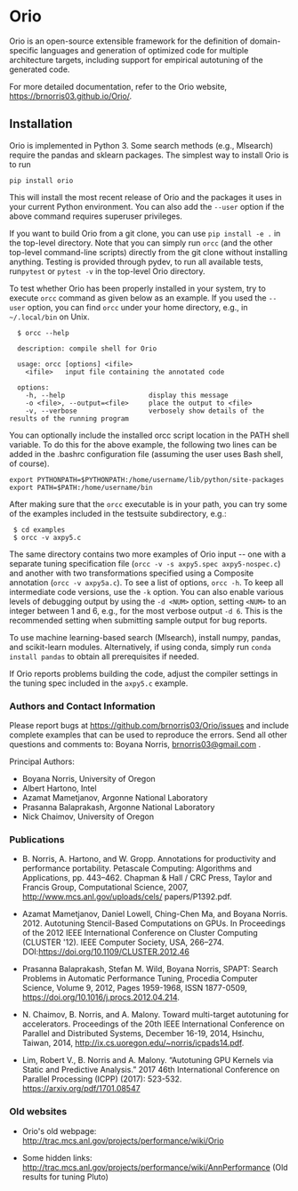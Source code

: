# Orio

Orio is an open-source extensible framework for the definition of domain-specific 
languages and generation of optimized code for multiple architecture targets, 
including support for empirical autotuning of the generated code.

For more detailed documentation, refer to the Orio website, https://brnorris03.github.io/Orio/.

## Installation

Orio is implemented in Python 3. Some search methods (e.g., Mlsearch) require the pandas and sklearn 
packages.  The simplest way to install Orio is to run

```
pip install orio
```

This will install the most recent release of Orio and the packages it
uses in your current Python environment. You can also
add the `--user` option if the above command requires superuser privileges.

If you want to build Orio from a git clone, you can use `pip install -e .` in the top-level directory. 
Note that you can simply run `orcc` (and the other top-level command-line scripts) directly from the git clone 
without installing anything. Testing is provided through pydev, to run all available
tests, run`pytest` or `pytest -v` in the top-level Orio directory. 

To test whether Orio has been properly installed in your system, try to execute `orcc` 
command as given below as an example. If you used the
`--user` option, you can find `orcc` under your home directory, e.g., in `~/.local/bin` on Unix.

```
  $ orcc --help

  description: compile shell for Orio

  usage: orcc [options] <ifile>
    <ifile>   input file containing the annotated code

  options:
    -h, --help                     display this message
    -o <file>, --output=<file>     place the output to <file>
    -v, --verbose                  verbosely show details of the results of the running program
```

You can optionally include the installed orcc script location in the PATH shell variable. To do this for the above
example, the following two lines can be added in the .bashrc configuration file (assuming the user uses Bash shell, of
course).

```
export PYTHONPATH=$PYTHONPATH:/home/username/lib/python/site-packages
export PATH=$PATH:/home/username/bin
```

After making sure that the `orcc` executable is in your path, you can try some of the examples included in the testsuite
subdirectory, e.g.:

```
 $ cd examples
 $ orcc -v axpy5.c
```

The same directory contains two more examples of Orio input -- one with a separate tuning specification
file (`orcc -v -s axpy5.spec axpy5-nospec.c`) and another with two transformations specified using a Composite
annotation
(`orcc -v axpy5a.c`). To see a list of options, `orcc -h`. To keep all intermediate code versions, use the `-k` option.
You can also enable various levels of debugging output by using the `-d <NUM>` option, setting `<NUM>`
to an integer between 1 and
6, e.g., for the most verbose output `-d 6`. This is the recommended setting when submitting sample output for bug reports.

To use machine learning-based search (Mlsearch), install numpy, pandas, and scikit-learn modules. Alternatively, if
using conda, simply run `conda install pandas`
to obtain all prerequisites if needed.

If Orio reports problems building the code, adjust the compiler settings in the tuning spec included in the `axpy5.c`
example.

### Authors and Contact Information

Please report bugs at https://github.com/brnorris03/Orio/issues and include complete
examples that can be used to reproduce the errors. Send all other questions and comments to:
Boyana Norris, brnorris03@gmail.com .

Principal Authors:

* Boyana Norris, University of Oregon
* Albert Hartono, Intel
* Azamat Mametjanov, Argonne National Laboratory
* Prasanna Balaprakash, Argonne National Laboratory
* Nick Chaimov, University of Oregon

### Publications

* B. Norris, A. Hartono, and W. Gropp. Annotations for productivity and performance portability. Petascale Computing: Algorithms and Applications, pp. 443–462. Chapman & Hall / CRC Press, Taylor and
Francis Group, Computational Science, 2007, http://www.mcs.anl.gov/uploads/cels/
papers/P1392.pdf. 

* Azamat Mametjanov, Daniel Lowell, Ching-Chen Ma, and Boyana Norris. 2012. Autotuning Stencil-Based Computations on GPUs. In Proceedings of the 2012 IEEE International Conference on Cluster Computing (CLUSTER '12). IEEE Computer Society, USA, 266–274. DOI:https://doi.org/10.1109/CLUSTER.2012.46

* Prasanna Balaprakash, Stefan M. Wild, Boyana Norris,
SPAPT: Search Problems in Automatic Performance Tuning,
Procedia Computer Science,
Volume 9, 2012, Pages 1959-1968, ISSN 1877-0509,
https://doi.org/10.1016/j.procs.2012.04.214.

* N. Chaimov, B. Norris, and A. Malony. Toward multi-target autotuning for accelerators. Proceedings of
the 20th IEEE International Conference on Parallel and Distributed Systems, December 16-19, 2014,
Hsinchu, Taiwan, 2014, http://ix.cs.uoregon.edu/~norris/icpads14.pdf.

* Lim, Robert V., B. Norris and A. Malony. “Autotuning GPU Kernels via Static and Predictive Analysis.” 2017 46th International Conference on Parallel Processing (ICPP) (2017): 523-532. https://arxiv.org/pdf/1701.08547


### Old websites

* Orio's old webpage:
  http://trac.mcs.anl.gov/projects/performance/wiki/Orio

* Some hidden links:
  http://trac.mcs.anl.gov/projects/performance/wiki/AnnPerformance  (Old results for tuning Pluto)

